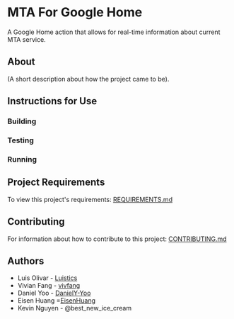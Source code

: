 # MTA For Google Home

A Google Home action that allows for real-time information about current MTA service.

## About

(A short description about how the project came to be).

## Instructions for Use

### Building

### Testing

### Running

## Project Requirements

To view this project's requirements: [REQUIREMENTS.md](https://github.com/nyu-software-engineering/mta-google-home/blob/master/public/REQUIREMENTS.md)

## Contributing

For information about how to contribute to this project: [CONTRIBUTING.md](https://github.com/nyu-software-engineering/mta-google-home/blob/master/public/CONTRIBUTING.md)

## Authors

- Luis Olivar - [Luistics](https://github.com/Luistics)
- Vivian Fang - [vivfang](https://github.com/vivfang)
- Daniel Yoo - [DanielY-Yoo](https://github.com/DanielY-Yoo)
- Eisen Huang =[EisenHuang](https://github.com/EisenHuang)
- Kevin Nguyen - @best_new_ice_cream
